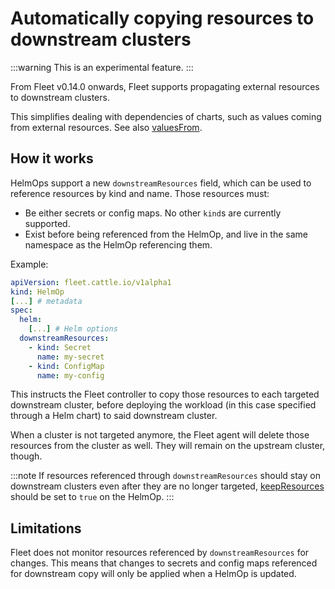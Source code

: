 # Automatically copying resources to downstream clusters

:::warning
This is an experimental feature.
:::

From Fleet v0.14.0 onwards, Fleet supports propagating external resources to downstream clusters.

This simplifies dealing with dependencies of charts, such as values coming from external resources.
See also [valuesFrom](gitrepo-content#using-valuesfrom).

## How it works

HelmOps support a new `downstreamResources` field, which can be used to reference resources by kind and name.
Those resources must:
* Be either secrets or config maps. No other `kind`s are currently supported.
* Exist before being referenced from the HelmOp, and live in the same namespace as the HelmOp referencing them.

Example:
```yaml
apiVersion: fleet.cattle.io/v1alpha1
kind: HelmOp
[...] # metadata
spec:
  helm:
    [...] # Helm options
  downstreamResources:
    - kind: Secret
      name: my-secret
    - kind: ConfigMap
      name: my-config
```

This instructs the Fleet controller to copy those resources to each targeted downstream cluster, before deploying the
workload (in this case specified through a Helm chart) to said downstream cluster.

When a cluster is not targeted anymore, the Fleet agent will delete those resources from the cluster as well. They will
remain on the upstream cluster, though.

:::note
If resources referenced through `downstreamResources` should stay on downstream clusters even after they are no longer
targeted, [keepResources](./ref-bundle) should be set to `true` on the HelmOp.
:::


## Limitations

Fleet does not monitor resources referenced by `downstreamResources` for changes.
This means that changes to secrets and config maps referenced for downstream copy will only be applied when a HelmOp is updated.

